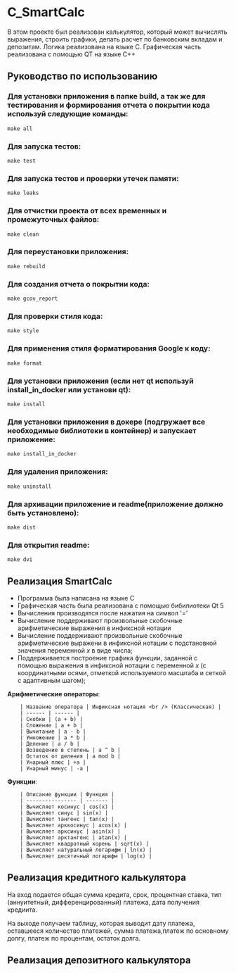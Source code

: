 # C_SmartCalc
В этом проекте был реализован калькулятор, который может вычислять выражения, строить графики, делать расчет по банковским вкладам и депозитам. Логика реализована на языке С. Графическая часть реализована с помощью QT на языке  C++

## Руководство по использованию

### Для установки приложения в папке build, а так же для тестирования и формирования отчета о покрытии кода используй следующие команды:

```make all```

### Для запуска тестов:

```make test```

### Для запуска тестов и проверки утечек памяти:

```make leaks```

### Для отчистки проекта от всех временных и промежуточных файлов:

```make clean```

### Для переустановки приложения:

```make rebuild```

### Для создания отчета о покрытии кода:

```make gcov_report```

### Для проверки стиля кода:

```make style```

### Для применения стиля форматирования Google к коду:

```make format```

### Для установки приложения (если нет qt используй install_in_docker или установи qt):

```make install```

### Для установки приложения в докере (подгружает все необходимые библиотеки в контейнер) и запускает приложение:

```make install_in_docker```

### Для удаления приложения:

```make uninstall```

### Для архивации приложение и readme(приложение должно быть установлено):

```make dist```

### Для открытия readme:

```make dvi```

## Реализация SmartCalc

- Программа была написана на языке С
- Графическая часть была реализована с помощью бибилиотеки Qt 5
- Вычисления производятся после нажатия на символ '='
- Вычисление поддерживают произвольные скобочные арифметические выражения в инфиксной нотации
- Вычисление поддерживают произвольные скобочные арифметические выражени в инфиксной нотации с подстановкой значения переменной _x_ в виде числа;
- Поддерживается построение графика функции, заданной с помощью выражения в инфиксной нотации с переменной _x_ (с координатными осями, отметкой используемого масштаба и сеткой с адаптивным шагом);

**Арифметические операторы**:

        | Название оператора | Инфиксная нотация <br /> (Классическая) |
        | ------ | ------ | 
        | Скобки | (a + b) | 
        | Сложение | a + b | 
        | Вычитание | a - b |
        | Умножение | a * b | 
        | Деление | a / b | 
        | Возведение в степень | a ^ b | 
        | Остаток от деления | a mod b |
        | Унарный плюс | +a | 
        | Унарный минус | -a |

**Функции**:
  
        | Описание функции | Функция |   
        | ---------------- | ------- |  
        | Вычисляет косинус | cos(x) |   
        | Вычисляет синус | sin(x) |  
        | Вычисляет тангенс | tan(x) |  
        | Вычисляет арккосинус | acos(x) | 
        | Вычисляет арксинус | asin(x) | 
        | Вычисляет арктангенс | atan(x) |
        | Вычисляет квадратный корень | sqrt(x) |
        | Вычисляет натуральный логарифм | ln(x) | 
        | Вычисляет десятичный логарифм | log(x) |


## Реализация кредитного калькулятора 

На вход подается общая сумма кредита, срок, процентная ставка, тип (аннуитетный, дифференцированный) платежа, дата получения кредиита.

На выходе получаем таблицу, которая выводит дату платежа, оставшееся количество платежей, сумма платежа,платеж по основному долгу, платеж по процентам, остаток долга.

## Реализация депозитного калькулятора 